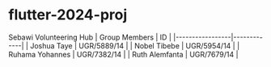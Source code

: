 # flutter-2024-proj
Sebawi Volunteering Hub
| Group Members   | ID          |
|-----------------|-------------|
| Joshua Taye     | UGR/5889/14 |
| Nobel Tibebe    | UGR/5954/14 |
| Ruhama Yohannes | UGR/7382/14 |
| Ruth Alemfanta  | UGR/7679/14 |
